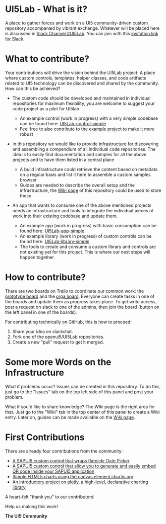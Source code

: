 # UI5Lab - What is it?
A place to gather forces and work on a UI5 community-driven custom repository accompanied by vibrant exchange. 
Whatever will be placed here is discussed in [Slack Channel #UI5Lab](https://openui5.slack.com/messages/UI5lab).
You can join with this [invitation link for Slack](http://slackui5invite.herokuapp.com/).

# What to contribute?
Your contributions will drive the vision behind the UI5Lab project: A place where custom controls, templates, helper classes, and code artifacts related to UI5 technology can be discovered and shared by the community. How can this be achieved?

* The custom code should be developed and maintained in individual repositories for maximum flexibility, you are welcome to suggest your code project as a pilot for UI5lab
  * An example control (work in progress) with a very simple codebase can be found here:
[UI5Lab-control-simple](https://github.com/openui5/UI5Lab-control-simple)
  * Feel free to also contribute to the example project to make it more robust

* In this repository we would like to provide infrastructure for discovering and assembling a compendium of all individual code repositories. The idea is to easily find documentation and samples for all the above projects and to have them listed in a central place
  * A build infrastructure could retrieve the content based on metadata on a regular basis and list it here to  assemble a custom samples browser
  * Guides are needed to describe the overall setup and the infrastructure, the [Wiki page](https://github.com/openui5/UI5Lab/wiki) of this repository could be used to store these

* An app that wants to consume one of the above mentioned projects needs an infrastructure and tools to integrate the individual pieces of work into their existing codebase and update them.
  * An example app (work in progress) with basic consumption can be found here:
[UI5Lab-app-simple](https://github.com/openui5/UI5Lab-app-simple)
  * An example library (work in progress) of custom controls can be found here:
[UI5Lab-library-simple](https://github.com/openui5/UI5Lab-library-simple)
  * The tools to create and consume a custom library and controls are not existing yet for this project. This is where our next steps will happen together.

# How to contribute?
There are two boards on Trello to coordinate our common work: the [prototype board](https://trello.com/b/gFQs9ARW/prototype) and the [orga board](https://trello.com/b/v8thvLem/orga). Everyone can create tasks in one of the boards and update them as progress takes place. To get write access, post a request on slack to one of the admins, then join the board (button on the left panel in one of the boards).  

For contributing technically on GitHub, this is how to proceed: 
1. Share your idea on slackchat. 
2. Fork one of the openui5/UI5Lab repositories.  
3. Create a new "pull" request to get it merged. 

# Some more Words on the Infrastructure
What if problems occur? Issues can be created in this repository. To do this, just go to the "Issues" tab on the top left side of this panel and post your problem.

What if you'd like to share knowledge? The Wiki page is the right area for that. Just go to the "Wiki" tab in the top center of this panel to create a Wiki entry. Later on, guides can be made available on the [Wiki page](https://github.com/openui5/UI5Lab/wiki).

# First Contributions
There are already four contributions from the community:
* [A SAPUI5 custom control that wraps flatpickr Date Picker](https://github.com/StErMi/openui5-flatpickr)
* [A SAPUI5 custom control that allow you to generate and easily embed QR code inside your SAPUI5 application](https://github.com/StErMi/openui5-qrcode)
* [Simple HTML5 charts using the canvas element chartjs.org](https://github.com/chartjs/Chart.js)
* [An introductory project on plotly, a high-level, declarative charting library](https://github.com/plotly/plotly.js)

A heart-felt "thank you" to our contributors! 


Help us making this work!

**The UI5 Community**

